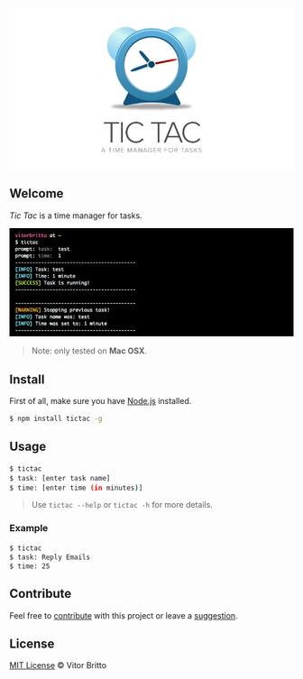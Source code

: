 ![Tic Tac Logo](src/tictac.jpg "Tic Tac")


## Welcome

_Tic Tac_ is a time manager for tasks.

![Example](src/example.jpg "example")

> Note: only tested on **Mac OSX**.


## Install

First of all, make sure you have [Node.js](http://nodejs.org/) installed.

```bash
$ npm install tictac -g
```

## Usage

```bash
$ tictac
$ task: [enter task name]
$ time: [enter time (in minutes)]
```

> Use `tictac --help` or `tictac -h` for more details.

### Example

```
$ tictac
$ task: Reply Emails
$ time: 25
```

## Contribute

Feel free to [contribute](https://github.com/vitorbritto/tictac/pulls) with this project or leave a [suggestion](https://github.com/vitorbritto/tictac/issues).


## License

[MIT License](http://vitorbritto.mit-license.org/) © Vitor Britto
